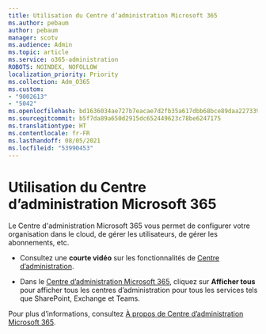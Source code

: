 ```yaml
---
title: Utilisation du Centre d’administration Microsoft 365
ms.author: pebaum
author: pebaum
manager: scotv
ms.audience: Admin
ms.topic: article
ms.service: o365-administration
ROBOTS: NOINDEX, NOFOLLOW
localization_priority: Priority
ms.collection: Adm_O365
ms.custom:
- "9002613"
- "5042"
ms.openlocfilehash: bd1636034ae727b7eacae7d2fb35a617dbb68bce89daa227339143b735f2a884
ms.sourcegitcommit: b5f7da89a650d2915dc652449623c78be6247175
ms.translationtype: HT
ms.contentlocale: fr-FR
ms.lasthandoff: 08/05/2021
ms.locfileid: "53990453"
---
```

# <a name="using-the-microsoft-365-admin-center"></a>Utilisation du Centre d’administration Microsoft 365

Le Centre d'administration Microsoft 365 vous permet de configurer votre organisation dans le cloud, de gérer les utilisateurs, de gérer les abonnements, etc.

- Consultez une **courte vidéo** sur les fonctionnalités de [Centre d’administration](https://www.microsoft.com/videoplayer/embed/RWfvDL).

- Dans le [Centre d’administration Microsoft 365](https://admin.microsoft.com/AdminPortal/Home#/homepage), cliquez sur **Afficher tous** pour afficher tous les centres d’administration pour tous les services tels que SharePoint, Exchange et Teams.

Pour plus d’informations, consultez [À propos de Centre d’administration Microsoft 365](https://docs.microsoft.com/microsoft-365/admin/admin-overview/about-the-admin-center).
